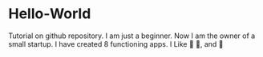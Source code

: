 # Hello-World
Tutorial on github repository.
I am just a beginner.
Now I am the owner of a small startup.
I have created 8 functioning apps.
I Like :pizza: :pizza:, and :dancers:

